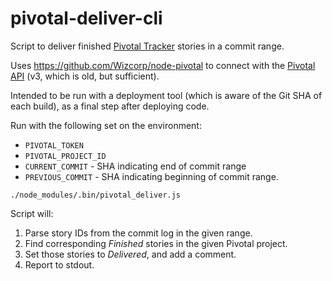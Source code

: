 # pivotal-deliver-cli

Script to deliver finished [Pivotal Tracker](https://www.pivotaltracker.com) stories in a commit range.

Uses https://github.com/Wizcorp/node-pivotal to connect with the [Pivotal API](https://www.pivotaltracker.com/help/api?version=v3)
(v3, which is old, but sufficient).

Intended to be run with a deployment tool (which is aware of the Git SHA of each build), as a final step after deploying code.

Run with the following set on the environment:

- `PIVOTAL_TOKEN`
- `PIVOTAL_PROJECT_ID`
- `CURRENT_COMMIT` - SHA indicating end of commit range
- `PREVIOUS_COMMIT` - SHA indicating beginning of commit range.

`./node_modules/.bin/pivotal_deliver.js`

Script will:

1. Parse story IDs from the commit log in the given range.
2. Find corresponding _Finished_ stories in the given Pivotal project.
3. Set those stories to _Delivered_, and add a comment.
4. Report to stdout.

